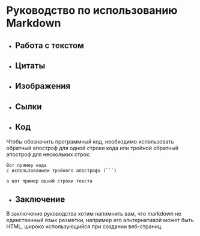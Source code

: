 # Руководство по использованию Markdown

+ ## Работа с текстом

+ ## Цитаты

+ ## Изображения

+ ## Сылки

+ ## Код 

Чтобы обозначить программный код, необходимо использовать обратный апостроф для одной строки кода или тройной обратный апостроф для нескольких строк.

```
Вот пример кода
с использованием тройного апострофа (```)
```
`а вот пример одной строки текста`

+ ## Заключение

В заключение руководства хотим напомнить вам, что markdown не единственный язык разметки, например его альтернативой может быть HTML, широко использующийся при создании веб-страниц.